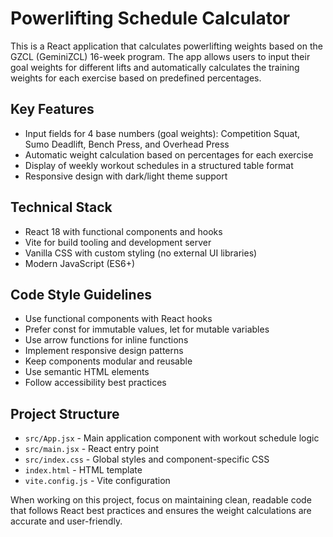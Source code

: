 <!-- Use this file to provide workspace-specific custom instructions to Copilot. For more details, visit https://code.visualstudio.com/docs/copilot/copilot-customization#_use-a-githubcopilotinstructionsmd-file -->

# Powerlifting Schedule Calculator

This is a React application that calculates powerlifting weights based on the GZCL (GeminiZCL) 16-week program. The app allows users to input their goal weights for different lifts and automatically calculates the training weights for each exercise based on predefined percentages.

## Key Features
- Input fields for 4 base numbers (goal weights): Competition Squat, Sumo Deadlift, Bench Press, and Overhead Press
- Automatic weight calculation based on percentages for each exercise
- Display of weekly workout schedules in a structured table format
- Responsive design with dark/light theme support

## Technical Stack
- React 18 with functional components and hooks
- Vite for build tooling and development server
- Vanilla CSS with custom styling (no external UI libraries)
- Modern JavaScript (ES6+)

## Code Style Guidelines
- Use functional components with React hooks
- Prefer const for immutable values, let for mutable variables
- Use arrow functions for inline functions
- Implement responsive design patterns
- Keep components modular and reusable
- Use semantic HTML elements
- Follow accessibility best practices

## Project Structure
- `src/App.jsx` - Main application component with workout schedule logic
- `src/main.jsx` - React entry point
- `src/index.css` - Global styles and component-specific CSS
- `index.html` - HTML template
- `vite.config.js` - Vite configuration

When working on this project, focus on maintaining clean, readable code that follows React best practices and ensures the weight calculations are accurate and user-friendly.
